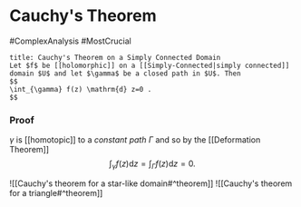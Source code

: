 # Cauchy's Theorem
#ComplexAnalysis #MostCrucial 

```ad-theorem
title: Cauchy's Theorem on a Simply Connected Domain
Let $f$ be [[holomorphic]] on a [[Simply-Connected|simply connected]] domain $U$ and let $\gamma$ be a closed path in $U$. Then
$$
\int_{\gamma} f(z) \mathrm{d} z=0 .
$$
```
### Proof
$\gamma$ is [[homotopic]] to a *constant path* $\Gamma$ and so by the [[Deformation Theorem]]
$$
\int_{\gamma} f(z) \mathrm{d} z=\int_{\Gamma} f(z) \mathrm{d} z=0 .
$$

![[Cauchy's theorem for a star-like domain#^theorem]]
![[Cauchy's theorem for a triangle#^theorem]]